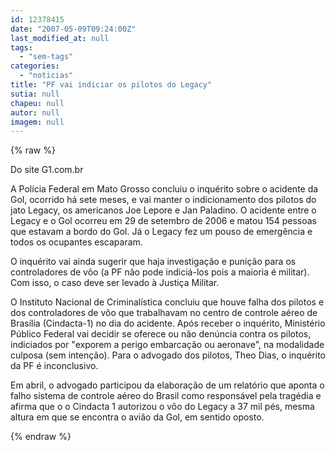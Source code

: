 ```yaml
---
id: 12378415
date: "2007-05-09T09:24:00Z"
last_modified_at: null
tags:
  - "sem-tags"
categories:
  - "noticias"
title: "PF vai indiciar os pilotos do Legacy"
sutia: null
chapeu: null
autor: null
imagem: null
---
```

{% raw %}
<p><p>Do site G1.com.br</p></p>
<p><p>A Pol&iacute;cia Federal em Mato Grosso concluiu o inqu&eacute;rito sobre o acidente da Gol, ocorrido h&aacute; sete meses, e vai manter o indicionamento dos pilotos do jato Legacy, os americanos Joe Lepore e Jan Paladino. O acidente entre o Legacy e o Gol ocorreu em 29 de setembro de 2006 e matou 154 pessoas que estavam a bordo do Gol. J&aacute; o Legacy fez um pouso de emerg&ecirc;ncia e todos os ocupantes escaparam.</p></p>
<p><p>O inqu&eacute;rito vai ainda sugerir que haja investiga&ccedil;&atilde;o e puni&ccedil;&atilde;o para os controladores de v&ocirc;o (a PF n&atilde;o pode indici&aacute;-los pois a maioria &eacute; militar). Com isso, o caso deve ser levado &agrave; Justi&ccedil;a Militar.</p></p>
<p><p>O Instituto Nacional de Criminal&iacute;stica concluiu que houve falha dos pilotos e dos controladores de v&ocirc;o que trabalhavam no centro de controle a&eacute;reo de Bras&iacute;lia (Cindacta-1) no dia do acidente. Ap&oacute;s receber o inqu&eacute;rito, Minist&eacute;rio P&uacute;blico Federal vai decidir se oferece ou n&atilde;o den&uacute;ncia contra os pilotos, indiciados por &quot;exporem a perigo embarca&ccedil;&atilde;o ou aeronave&quot;, na modalidade culposa (sem inten&ccedil;&atilde;o). Para o advogado dos pilotos, Theo Dias, o inqu&eacute;rito da PF &eacute; inconclusivo.</p></p>
<p><p>Em abril, o advogado participou da elabora&ccedil;&atilde;o de um relat&oacute;rio que aponta o falho sistema de controle a&eacute;reo do Brasil como respons&aacute;vel pela trag&eacute;dia e afirma que o o Cindacta 1 autorizou o v&ocirc;o do Legacy a 37 mil p&eacute;s, mesma altura em que se encontra o avi&atilde;o da Gol, em sentido oposto.</p> </p>
{% endraw %}
